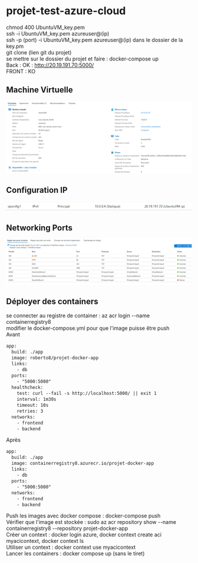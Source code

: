 # projet-test-azure-cloud

  chmod 400 UbuntuVM_key.pem  
  ssh -i UbuntuVM_key.pem azureuser@(ip)  
  ssh -p (port) -i UbuntuVM_key.pem azureuser@(ip) dans le dossier de la key.pm  
  git clone (lien git du projet)  
  se mettre sur le dossier du projet et faire : docker-compose up  
  Back : OK : http://20.19.191.70:5000/  
  FRONT : KO  

## Machine Virtuelle 

![image](vue-d-ensemble.png)

## Configuration IP

![image](config-ip.png)

## Networking Ports

![image](network.png)

## Déployer des containers 

  se connecter au registre de container : az acr login --name containerregistry8  
  modifier le docker-compose.yml pour que l'image puisse être push  
  Avant
  ```
  app:
    build: ./app
    image: roberto8/projet-docker-app
    links:
      - db
    ports:
      - "5000:5000"
    healthcheck:
      test: curl --fail -s http://localhost:5000/ || exit 1
      interval: 1m30s
      timeout: 10s
      retries: 3
    networks:
      - frontend
      - backend
  ```
  Après
  ```
  app:
    build: ./app
    image: containerregistry8.azurecr.io/projet-docker-app
    links:
      - db
    ports:
      - "5000:5000"
    networks:
      - frontend
      - backend
  ```
  Push les images avec docker compose : docker-compose push  
  Vérifier que l'image est stockée : sudo az acr repository show --name containerregistry8 --repository projet-docker-app  
  Créer un context : docker login azure, docker context create aci myacicontext, docker context ls  
  Utiliser un context : docker context use myacicontext  
  Lancer les containers : docker compose up (sans le tiret)


